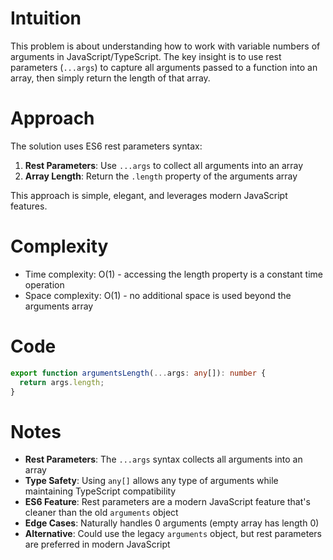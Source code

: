 # Intuition

This problem is about understanding how to work with variable numbers of arguments in JavaScript/TypeScript. The key insight is to use rest parameters (`...args`) to capture all arguments passed to a function into an array, then simply return the length of that array.

# Approach

The solution uses ES6 rest parameters syntax:

1. **Rest Parameters**: Use `...args` to collect all arguments into an array
2. **Array Length**: Return the `.length` property of the arguments array

This approach is simple, elegant, and leverages modern JavaScript features.

# Complexity

- Time complexity: O(1) - accessing the length property is a constant time operation
- Space complexity: O(1) - no additional space is used beyond the arguments array

# Code

```ts
export function argumentsLength(...args: any[]): number {
  return args.length;
}
```

# Notes

- **Rest Parameters**: The `...args` syntax collects all arguments into an array
- **Type Safety**: Using `any[]` allows any type of arguments while maintaining TypeScript compatibility
- **ES6 Feature**: Rest parameters are a modern JavaScript feature that's cleaner than the old `arguments` object
- **Edge Cases**: Naturally handles 0 arguments (empty array has length 0)
- **Alternative**: Could use the legacy `arguments` object, but rest parameters are preferred in modern JavaScript
